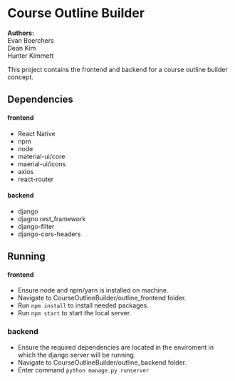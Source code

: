 # Course Outline Builder
**Authors:**<br/>
Evan Boerchers <br/>
Dean Kim <br/>
Hunter Kimmett <br/>

This project contains the frontend and backend for a course outline builder concept.

## Dependencies

#### frontend
- React Native
- npm
- node
- material-ui/core
- maerial-ui/icons
- axios
- react-router

#### backend
- django
- djagno rest_framework
- django-filter
- django-cors-headers

## Running

#### frontend
- Ensure node and npm/yarn is installed on machine.
- Navigate to CourseOutlineBuilder/outline_frontend folder. 
- Run `npm install` to install needed packages.
- Run `npm start` to start the local server.

### backend
- Ensure the required dependencies are located in the enviroment in which the django server will be running.
- Navigate to CourseOutlineBuilder/outline_backend folder. 
- Enter command `python manage.py runserver`
